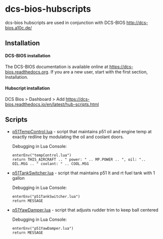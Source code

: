 # dcs-bios-hubscripts
dcs-bios hubscripts are used in conjunction with DCS-BIOS http://dcs-bios.a10c.de/

## Installation

#### DCS-BIOS installation
The DCS-BIOS documentation is available online at https://dcs-bios.readthedocs.org.
If you are a new user, start with the first section, Installation.

#### Hubscript installation
DCS Bios > Dashboard > Add
https://dcs-bios.readthedocs.io/en/latest/hub-scripts.html

## Scripts
- [p51TempControl.lua](p51TempControl.lua) - script that maintains p51 oil and engine temp at exactly redline by modulating 
the oil and coolant doors. 

  Debugging in Lua Console:
  ```
  enterEnv("tempControl.lua")
  return THIS_AIRCRAFT .. " power: " .. MP.POWER .. ", oil: ".. OIL.MSG .. " coolant: " .. COOL.MSG
  ```
  
- [p51TankSwitcher.lua](p51TankSwitcher.lua) - script that maintains p51 lt and rt fuel tank with 1 gallon 

  Debugging in Lua Console:
  ```
  enterEnv("p51TankSwitcher.lua")
  return MESSAGE
  ```
  
- [p51YawDamper.lua](./p51YawDamper.lua) - script that adjusts rudder trim to keep ball centered

  Debugging in Lua Console:
  ```
  enterEnv("p51YawDamper.lua")
  return MESSAGE
  ```
